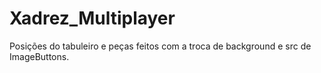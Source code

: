# Xadrez_Multiplayer
 
Posições do tabuleiro e peças feitos com a troca de background e src de ImageButtons.
